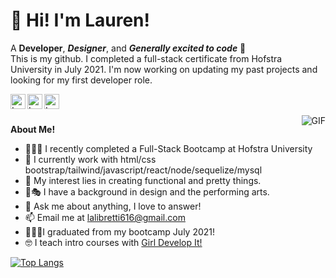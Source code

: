 # :wave: Hi! I'm Lauren!
A **Developer**, ***Designer***, and ***Generally excited to code***  🚀
<br />
This is my github. I completed a full-stack certificate from Hofstra University in July 2021. I'm now working on updating my past projects and looking for my first developer role. 


<a href="https://https://www.linkedin.com/in/lauren-libretti/">
  <img align="left" alt="Lauren's LinkedIn" width="24px" src="https://cdn.jsdelivr.net/npm/simple-icons@v3/icons/linkedin.svg" />
</a>
<a href="https://www.instagram.com/lalibretti/">
  <img align="left" alt="Lauren's Instagram" width="24px" src="https://cdn.jsdelivr.net/npm/simple-icons@v3/icons/instagram.svg" />
</a>
<a href="https://www.facebook.com/profile.php?id=5138727">
  <img align="left" alt="Lauren's Facebook" width="24px" src="https://cdn.jsdelivr.net/npm/simple-icons@v3/icons/facebook.svg" />
</a>

<br />
<br />
 

  <img align="right" alt="GIF" src="https://media.giphy.com/media/24652QfeZzNIPzoH36/giphy.gif" />

**About Me!**

- 👨🏽‍💻 I recently completed  a Full-Stack Bootcamp at Hofstra University
- 🌱 I currently work with html/css bootstrap/tailwind/javascript/react/node/sequelize/mysql 
- 🤔 My interest lies in creating functional and pretty things.
- 🎨🎭 I have a background in design and the performing arts. 
- 💬 Ask me about anything, I love to answer!
- 📫 Email me at [lalibretti616@gmail.com](mailto:lalibretti616@gmail.com)
- 👩🏻‍🎓I graduated from my bootcamp July 2021!
- 🤓 I teach intro courses with [Girl Develop It!](https://girldevelopit.com/)

[![Top Langs](https://github-readme-stats.vercel.app/api/top-langs/?username=lalibretti&layout=compact)](https://github.com/lalibretti/github-readme-stats)

